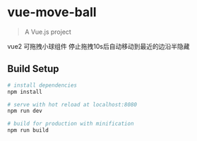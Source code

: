 # vue-move-ball

> A Vue.js project

vue2 可拖拽小球组件 停止拖拽10s后自动移动到最近的边沿半隐藏

## Build Setup

``` bash
# install dependencies
npm install

# serve with hot reload at localhost:8080
npm run dev

# build for production with minification
npm run build
```
